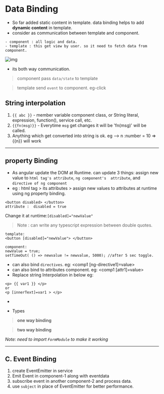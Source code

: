 # Data Binding 
- So far added static content in template. data binding helps to add **dynamic content** in template.
- consider as communication between template and component.
```
- component : all logic and data.
- template : this get view by user. so it need to fetch data from component.
```
![img](https://github.com/lekhrajdinkar/NG6/blob/master/notes/assets/basic/5.JPG)
- its both way communication.
> component pass `data/state` to template

> template send `event` to component. eg-click

## String interpolation
1. `{{ abc }}` - member variable component class, or String literal, expression, function(), service call, etc. 
2. `{{fn(msg)}}` - Everytime `msg` get changes it will be 'fn(msg)' will be called.
3. Anything which get converted into string is ok. eg --> n :number = 10 => {{n}} will work

***
## property Binding
- As angular update the DOM at Runtime. can update 3 things: assign new value to `html tag's attribute`, `ng component's  attribute`, and `directive of ng component`
- eg : html tag > its attributes > assign new values to attributes at runtime using ng property binding. 
```
<button disabled> </button>
attribute :  disabled = true
```
Change it at runtime:`[disabled]="newValue"`
> Note : can write any typescript expression between double quotes.
```
template:
<button [disabled]="newValue"> </button>

component:
newValue = true;
setTimeOut( () => newvalue != newvalue, 5000); //after 5 sec toggle.
```
- can also bind `directives`. eg: <comp1 [ng-directive1]=value>
- can also bind to attributes component. eg: <comp1 [attr1]=value>
- Replace string Interpolation in below eg:
```
<p> {{ var1 }} </p>
or
<p [innerText]=var1 > </p> 
```
- 

- Types
> **one way binding**

> **two way binding**

_Note: need to import `FormModule` to make it working_

***
## C. Event Binding
1. create EventEmitter in service
2. Emit Event in component-1 along with eventdata
3. subscribe event in another component-2 and process data.
4. use `subject` in place of EventEmitter for better performance.

